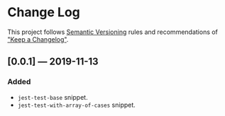 # Change Log

This project follows [Semantic Versioning](https://semver.org/spec/v2.0.0.html) rules and recommendations of ["Keep a Changelog"](https://keepachangelog.com/en/1.0.0/).

## [0.0.1] — 2019-11-13

### Added

- `jest-test-base` snippet.
- `jest-test-with-array-of-cases` snippet.